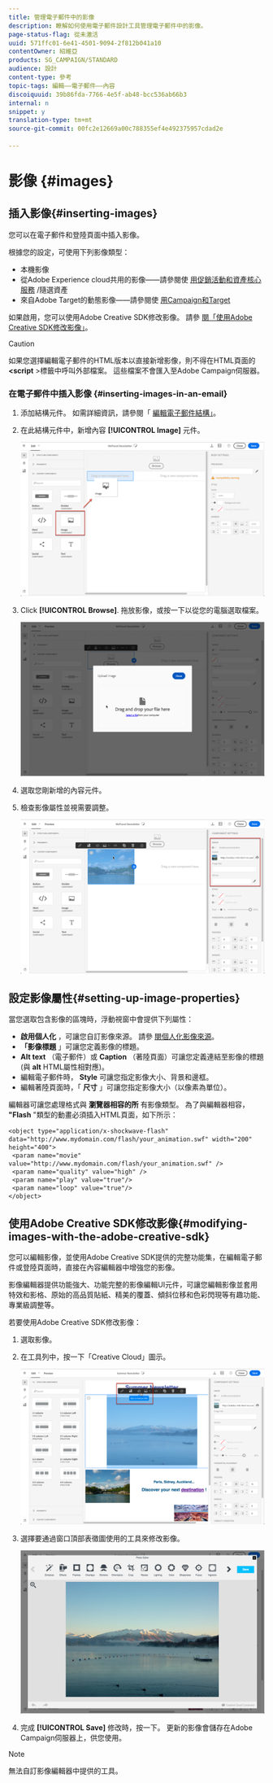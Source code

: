 ```yaml
---
title: 管理電子郵件中的影像
description: 瞭解如何使用電子郵件設計工具管理電子郵件中的影像。
page-status-flag: 從未激活
uuid: 571ffc01-6e41-4501-9094-2f812b041a10
contentOwner: 紹維亞
products: SG_CAMPAIGN/STANDARD
audience: 設計
content-type: 參考
topic-tags: 編輯——電子郵件——內容
discoiquuid: 39b86fda-7766-4e5f-ab48-bcc536ab66b3
internal: n
snippet: y
translation-type: tm+mt
source-git-commit: 00fc2e12669a00c788355ef4e492375957cdad2e

---
```



# 影像 {#images}

## 插入影像{#inserting-images}

您可以在電子郵件和登陸頁面中插入影像。

根據您的設定，可使用下列影像類型：

* 本機影像
* 從Adobe Experience cloud共用的影像——請參閱使 [用促銷活動和資產核心服務](../../integrating/using/working-with-campaign-and-assets-core-service.md) /隨選資產
* 來自Adobe Target的動態影像——請參閱使 [用Campaign和Target](../../integrating/using/about-campaign-target-integration.md)

如果啟用，您可以使用Adobe Creative SDK修改影像。 請參 [閱「使用Adobe Creative SDK修改影像」](#modifying-images-with-the-adobe-creative-sdk)。

>[!CAUTION]
>
>如果您選擇編輯電子郵件的HTML版本以直接新增影像，則不得在HTML頁面的 **&lt;script** &gt;標籤中呼叫外部檔案。 這些檔案不會匯入至Adobe Campaign伺服器。

### 在電子郵件中插入影像 {#inserting-images-in-an-email}

1. 添加結構元件。 如需詳細資訊，請參閱「 [編輯電子郵件結構」](../../designing/using/designing-from-scratch.md#defining-the-email-structure)。
1. 在此結構元件中，新增內容 **[!UICONTROL Image]** 元件。

   ![](assets/des_insert_images_1.png)

1. Click **[!UICONTROL Browse]**. 拖放影像，或按一下以從您的電腦選取檔案。

   ![](assets/des_insert_images_2.png)

1. 選取您剛新增的內容元件。
1. 檢查影像屬性並視需要調整。

   ![](assets/des_insert_images_3.png)

## 設定影像屬性{#setting-up-image-properties}

當您選取包含影像的區塊時，浮動視窗中會提供下列屬性：

* **啟用個人化** ，可讓您自訂影像來源。 請參 [閱個人化影像來源](../../designing/using/personalization.md#personalizing-an-image-source)。
* **「影像標題** 」可讓您定義影像的標題。
* **Alt text** （電子郵件）或 **Caption** （著陸頁面）可讓您定義連結至影像的標題(與 **alt** HTML屬性相對應)。
* 編輯電子郵件時， **Style** 可讓您指定影像大小、背景和邊框。
* 編輯著陸頁面時，「 **尺寸** 」可讓您指定影像大小（以像素為單位）。

編輯器可讓您處理格式與 **瀏覽器相容的所** 有影像類型。 為了與編輯器相容， **"Flash** "類型的動畫必須插入HTML頁面，如下所示：

```
<object type="application/x-shockwave-flash" data="http://www.mydomain.com/flash/your_animation.swf" width="200" height="400">
 <param name="movie" value="http://www.mydomain.com/flash/your_animation.swf" />
 <param name="quality" value="high" />
 <param name="play" value="true"/>
 <param name="loop" value="true"/> 
</object>
```

## 使用Adobe Creative SDK修改影像{#modifying-images-with-the-adobe-creative-sdk}

您可以編輯影像，並使用Adobe Creative SDK提供的完整功能集，在編輯電子郵件或登陸頁面時，直接在內容編輯器中增強您的影像。

影像編輯器提供功能強大、功能完整的影像編輯UI元件，可讓您編輯影像並套用特效和影格、原始的高品質貼紙、精美的覆蓋、傾斜位移和色彩閃現等有趣功能、專業級調整等。

若要使用Adobe Creative SDK修改影像：

1. 選取影像。
1. 在工具列中，按一下「Creative Cloud」圖示。

   ![](assets/des_creative_sdk_icon.png)

1. 選擇要通過窗口頂部表徵圖使用的工具來修改影像。

   ![](assets/email_designer_ccsdktoolbar.png)

1. 完成 **[!UICONTROL Save]** 修改時，按一下。 更新的影像會儲存在Adobe Campaign伺服器上，供您使用。

>[!NOTE]
無法自訂影像編輯器中提供的工具。

